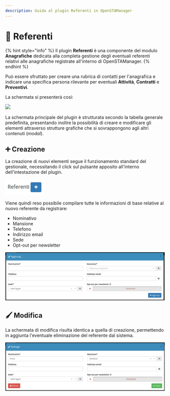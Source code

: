 ```yaml
---
description: Guida al plugin Referenti in OpenSTAManager
---
```


# 🧑 Referenti

{% hint style="info" %}
Il plugin **Referenti** è una componente del modulo **Anagrafiche** dedicata alla completa gestione degli eventuali referenti relativi alle anagrafiche registrate all'interno di OpenSTAManager.
{% endhint %}

Può essere sfruttato per creare una rubrica di contatti per l'anagrafica e indicare una specifica persona rilevante per eventuali **Attività**, **Contratti** e **Preventivi**.

La schermata si presenterà così:

![](https://firebasestorage.googleapis.com/v0/b/gitbook-x-prod.appspot.com/o/spaces%2F-LZJeLg23eVDvrCv74U7-887967055%2Fuploads%2Fe8Wrkr5RkwE3h9GyTe2j%2Ffile.png?alt=media)

La schermata principale del plugin è strutturata secondo la tabella generale predefinita, presentando inoltre la possibilità di creare e modificare gli elementi attraverso strutture grafiche che si sovrappongono agli altri contenuti (_modal_).

## ➕ Creazione

La creazione di nuovi elementi segue il funzionamento standard del gestionale, necessitando il click sul pulsante apposito all'interno dell'intestazione del plugin.

![Aggiungere un referente](../../../../.gitbook/assets/AggiungereReferenti.PNG)

Viene quindi reso possibile compilare tutte le informazioni di base relative al nuovo referente da registrare:

* Nominativo
* Mansione
* Telefono
* Indirizzo email
* Sede
* Opt-out per newsletter

![](<../../../../.gitbook/assets/image (423).png>)

## 🖌️ Modifica

La schermata di modifica risulta identica a quella di creazione, permettendo in aggiunta l'eventuale eliminazione del referente dal sistema.

![](<../../../../.gitbook/assets/image (284).png>)
